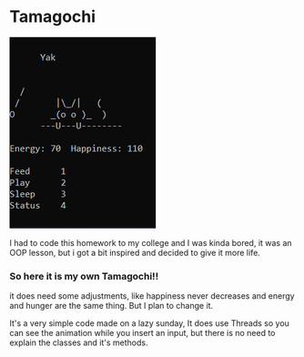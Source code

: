 # Tamagochi
![My cat Yak](images/Animação.gif)

I had to code this homework to my college and I was kinda bored, it was an OOP lesson, but i got a bit inspired and decided to give it more life.

### So here it is my own Tamagochi!! 

it does need some adjustments, like happiness never decreases and energy and hunger are the same thing. But I plan to change it.

It's a very simple code made on a lazy sunday, It does use Threads so you can see the animation while you insert an input, but there is no need to explain the classes and it's methods.

